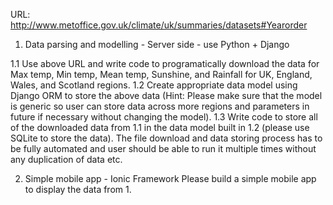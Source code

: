 URL: http://www.metoffice.gov.uk/climate/uk/summaries/datasets#Yearorder

1. Data parsing and modelling - Server side - use Python + Django 

1.1 Use above URL and write code to programatically download the data for Max temp, Min temp, Mean temp, Sunshine, and Rainfall for UK, England, Wales, and Scotland regions. 
1.2 Create appropriate data model using Django ORM to store the above data (Hint: Please make sure that the model is generic so user can store data across more regions and parameters in future if necessary without changing the model).
1.3 Write code to store all of the downloaded data from 1.1 in the data model built in 1.2 (please use SQLite to store the data). The file download and data storing process has to be fully automated and user should be able to run it multiple times without any duplication of data etc. 

2. Simple mobile app - Ionic Framework
Please build a simple mobile app to display the data from 1. 
